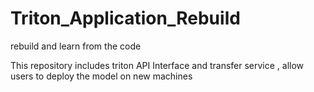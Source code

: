 # Triton_Application_Rebuild
rebuild and learn from the code

This repository includes triton API Interface and transfer service , allow users to deploy the model on new machines
